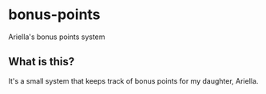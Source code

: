 # bonus-points
Ariella's bonus points system

## What is this?
It's a small system that keeps track of bonus points for my daughter, Ariella.
